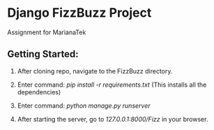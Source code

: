 # Django FizzBuzz Project
Assignment for MarianaTek



## Getting Started:


1. After cloning repo, navigate to the FizzBuzz directory.

2. Enter command: *pip install -r requirements.txt* (This installs all the dependencies)

3. Enter command: *python manage.py runserver*
  
4. After starting the server, go to *127.0.0.1:8000/Fizz* in your browser.

